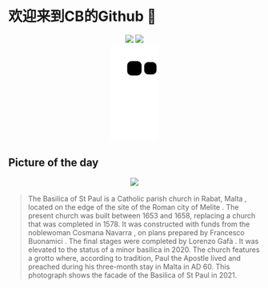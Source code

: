 
# 欢迎来到CB的Github 👋

<div align="center">
  <img height="137px" src="https://github-readme-stats.vercel.app/api?username=SuperCB&show_icons=true&theme=radical" />
  <img height="137px" src="https://github-readme-stats.vercel.app/api/top-langs/?username=SuperCB&hide_title=true&hide_border=true&layout=compact&langs_count=6&text_color=000&icon_color=fff" />
</div>


<div align="center">
    <img src="./contribution-snake/github-contribution-grid-snake.svg" />
</div>



## Picture of the day
<div align="center">
  <img width=400px src="https://upload.wikimedia.org/wikipedia/commons/thumb/7/72/Bas%C3%ADlica_de_San_Pablo%2C_Rabat%2C_isla_de_Malta%2C_Malta%2C_2021-08-25%2C_DD_167.jpg/960px-Bas%C3%ADlica_de_San_Pablo%2C_Rabat%2C_isla_de_Malta%2C_Malta%2C_2021-08-25%2C_DD_167.jpg" />
</div>

>The  Basilica of St Paul  is a Catholic parish church in  Rabat, Malta , located on the edge of the site of the Roman city of  Melite . The present church was built between 1653 and 1658, replacing a church that was completed in 1578. It was constructed with funds from the noblewoman  Cosmana Navarra , on plans prepared by  Francesco Buonamici . The final stages were completed by  Lorenzo Gafà . It was elevated to the status of a  minor basilica  in 2020. The church features a grotto where, according to tradition,  Paul the Apostle  lived and preached during his three-month stay in Malta in AD 60. This photograph shows the facade of the Basilica of St Paul in 2021.


